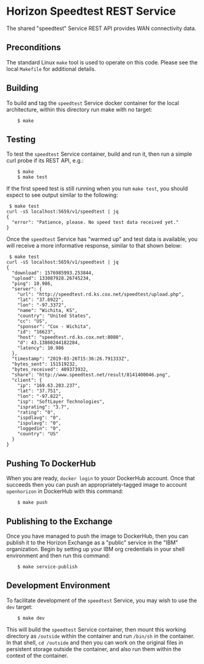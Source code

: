 # Horizon Speedtest REST Service

The shared "speedtest" Service REST API provides WAN connectivity data.

## Preconditions

The standard Linux `make` tool is used to operate on this code.  Please see the local `Makefile` for additional details.

## Building

To build and tag the `speedtest` Service docker container for the local architecture, within this directory run make with no target:
```
    $ make
```

## Testing

To test the `speedtest` Service container, build and run it, then run a simple curl probe if its REST API, e.g.:

```
    $ make
    $ make test
```

If the first speed test is still running when you run `make test`, you should expect to see output similar to the following:

```
 $ make test
curl -sS localhost:5659/v1/speedtest | jq
{
  "error": "Patience, please. No speed test data received yet."
}
```

Once the `speedtest` Service has "warmed up" and test data is available, you will receive a more informative response, similar to that shown below:

```
 $ make test
curl -sS localhost:5659/v1/speedtest | jq
{
  "download": 1576985993.253844,
  "upload": 133087928.26745234,
  "ping": 10.986,
  "server": {
    "url": "http://speedtest.rd.ks.cox.net/speedtest/upload.php",
    "lat": "37.6922",
    "lon": "-97.3372",
    "name": "Wichita, KS",
    "country": "United States",
    "cc": "US",
    "sponsor": "Cox - Wichita",
    "id": "16623",
    "host": "speedtest.rd.ks.cox.net:8080",
    "d": 43.13860244182284,
    "latency": 10.986
  },
  "timestamp": "2019-03-26T15:36:26.791333Z",
  "bytes_sent": 151519232,
  "bytes_received": 409373932,
  "share": "http://www.speedtest.net/result/8141400046.png",
  "client": {
    "ip": "169.63.203.237",
    "lat": "37.751",
    "lon": "-97.822",
    "isp": "SoftLayer Technologies",
    "isprating": "3.7",
    "rating": "0",
    "ispdlavg": "0",
    "ispulavg": "0",
    "loggedin": "0",
    "country": "US"
  }
}
```

## Pushing To DockerHub

When you are ready, `docker login` to youor DockerHub account. Once that succeeds then you can push an appropriately-tagged image to account `openhorizon` in DockerHub with this command:

```
    $ make push
```

## Publishing to the Exchange

Once you have managed to push the image to DockerHub, then you can publish it to the Horizon Exchange as a "public" service in the "IBM" organization. Begin by setting up your IBM org credentials in your shell environment and then run this command:

```
    $ make service-publish
```

## Development Environment

To facilitate development of the `speedtest` Service, you may wish to use the `dev` target:

```
    $ make dev
```

This will build the `speedtest` Service container, then mount this working directory as `/outside` within the container and run `/bin/sh` in the container.  In that shell, `cd /outside` and then you can work on the original files in persistent storage outside the container, and also run them within the context of the container.

